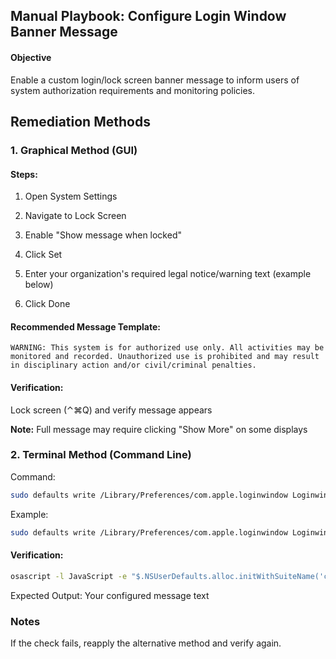 ## Manual Playbook: Configure Login Window Banner Message
#### Objective
Enable a custom login/lock screen banner message to inform users of system authorization requirements and monitoring policies.

## Remediation Methods
### 1. Graphical Method (GUI)
#### Steps:

1. Open System Settings

2. Navigate to Lock Screen

3. Enable "Show message when locked"

4. Click Set

5. Enter your organization's required legal notice/warning text (example below)

6. Click Done

#### Recommended Message Template:

```text
WARNING: This system is for authorized use only. All activities may be monitored and recorded. Unauthorized use is prohibited and may result in disciplinary action and/or civil/criminal penalties.
```
#### Verification:

Lock screen (⌃⌘Q) and verify message appears

**Note:** Full message may require clicking "Show More" on some displays

### 2. Terminal Method (Command Line)
Command:

```bash
sudo defaults write /Library/Preferences/com.apple.loginwindow LoginwindowText "<custom message>"
```
Example:

```bash
sudo defaults write /Library/Preferences/com.apple.loginwindow LoginwindowText "WARNING: Authorized use only. All activities are monitored."
```
#### Verification:

```bash
osascript -l JavaScript -e "$.NSUserDefaults.alloc.initWithSuiteName('com.apple.loginwindow').objectForKey('LoginwindowText')"
```
Expected Output: Your configured message text

### Notes
If the check fails, reapply the alternative method and verify again.
